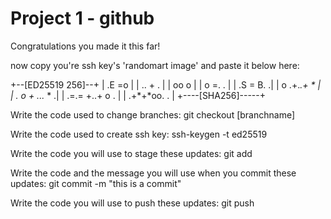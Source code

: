 # Project 1 - github

Congratulations you made it this far!

now copy you're ssh key's 'randomart image' and paste it below here:

+--[ED25519 256]--+
|         .E  =o  |
|         .. + .  |
|          oo o   |
|         o =. .  |
|       .S = B.  .|
|      o .+.*.+ * |
|   . o + ...* * .|
|   .=.= +..+ o . |
|   .+*+*oo.   .  |
+----[SHA256]-----+





Write the code used to change branches:
git checkout [branchname]

Write the code used to create ssh key:
ssh-keygen -t ed25519

Write the code you will use to stage these updates:
git add 

Write the code and the message you will use when you commit these updates:
git commit -m "this is a commit"

Write the code you will use to push these updates:
git push

